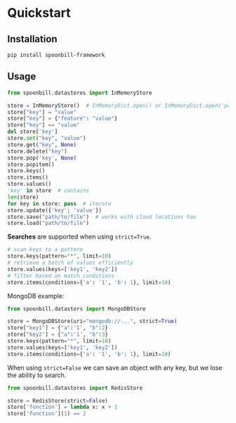 # Quickstart

## Installation

`pip install spoonbill-framework`

## Usage

```python
from spoonbill.datastores import InMemoryStore

store = InMemoryStore()  # InMemoryDict.open() or InMemoryDict.open('path/to/file') from file
store["key"] = "value"
store["key"] = {"feature": "value"}
store["key"] == "value"
del store['key']
store.set("key", "value")
store.get("key", None)
store.delete("key")
store.pop('key', None)
store.popitem()
store.keys()
store.items()
store.values()
'key' in store  # contains
len(store)
for key in store: pass  # iterate
store.update({'key': 'value'})
store.save("path/to/file")  # works with cloud locations too
store.load("path/to/file")
```

**Searches** are supported when using `strict=True`.

```python
# scan keys to a pattern
store.keys(pattern="*", limit=10)
# retrieve a batch of values efficiently
store.values(keys=['key1', 'key2'])
# filter based on match conditions
store.items(conditions={'a': '1', 'b': 1}, limit=10)

```

MongoDB example:

```python   
from spoonbill.datastors import MongoDBStore

store = MongoDBStore(uri="mongodb://...", strict=True)
store["key1"] = {"a":'1', "b":2}
store["key2"] = {"a":'1', "b":3}
store.keys(pattern="*", limit=10) 
store.values(keys=['key1', 'key2']) 
store.items(conditions={'a': '1', 'b': 1}, limit=10)

```

When using `strict=False` we can save an object with any key, but we lose the ability to search.

```python
from spoonbill.datastores import RedisStore

store = RedisStore(strict=False)
store['function'] = lambda x: x + 1
store['function'](1) == 2
```
